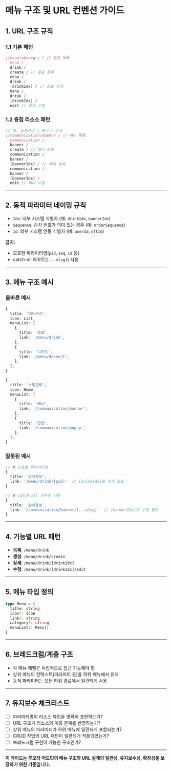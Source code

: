 # 메뉴 구조 및 URL 컨벤션 가이드

## 1. URL 구조 규칙

### 1.1 기본 패턴

```typescript
;/menu/abeeegrv / // 음료 목록
  menu /
  drink /
  create / // 음료 등록
  menu /
  drink /
  [drinkIdx] / // 음료 상세
  menu /
  drink /
  [drinkIdx] /
  edit // 음료 수정
```

### 1.2 중첩 리소스 패턴

```typescript
// 예: 소통관리 > 배너 > 상세
;/communication/abennr / // 배너 목록
  communication /
  banner /
  create / // 배너 등록
  communication /
  banner /
  [bannerIdx] / // 배너 상세
  communication /
  banner /
  [bannerIdx] /
  edit // 배너 수정
```

---

## 2. 동적 파라미터 네이밍 규칙

- `Idx`: 내부 시스템 식별자 (예: `drinkIdx`, `bannerIdx`)
- `Sequence`: 순차 번호가 의미 있는 경우 (예: `orderSequence`)
- `Id`: 외부 시스템 연동 식별자 (예: `userId`, `nftId`)

**금지:**

- 모호한 파라미터명(`pid`, `seq`, `id` 등)
- catch-all 라우트(`[...slug]`) 사용

---

## 3. 메뉴 구조 예시

### 올바른 예시

```typescript
{
  title: '메뉴관리',
  icon: List,
  menuList: [
    {
      title: '음료',
      link: '/menu/drink',
    },
    {
      title: '디저트',
      link: '/menu/dessert',
    },
  ],
}

{
  title: '소통관리',
  icon: Home,
  menuList: [
    {
      title: '배너',
      link: '/communication/banner',
    },
    {
      title: '팝업',
      link: '/communication/popup',
    },
  ],
}
```

### 잘못된 예시

```typescript
// ❌ 모호한 파라미터명
{
  title: '상세정보',
  link: '/menu/drink/[pid]'  // [drinkIdx]로 수정 필요
}

// ❌ catch-all 라우트 사용
{
  title: '상세정보',
  link: '/communication/banner/[...slug]'  // [bannerIdx]로 수정 필요
}
```

---

## 4. 기능별 URL 패턴

- **목록**: `/menu/drink`
- **생성**: `/menu/drink/create`
- **상세**: `/menu/drink/[drinkIdx]`
- **수정**: `/menu/drink/[drinkIdx]/edit`

---

## 5. 메뉴 타입 정의

```typescript
type Menu = {
  title: string
  icon?: Icon
  link?: string
  category?: string
  menuList?: Menu[]
}
```

---

## 6. 브레드크럼/계층 구조

- 각 메뉴 레벨은 독립적으로 접근 가능해야 함
- 상위 메뉴의 컨텍스트(파라미터 등)를 하위 메뉴에서 유지
- 동적 파라미터는 모든 하위 경로에서 일관되게 사용

---

## 7. 유지보수 체크리스트

- [ ] 파라미터명이 리소스 타입을 명확히 표현하는가?
- [ ] URL 구조가 리소스의 계층 관계를 반영하는가?
- [ ] 상위 메뉴의 파라미터가 하위 메뉴에 일관되게 포함되는가?
- [ ] CRUD 작업의 URL 패턴이 일관되게 적용되었는가?
- [ ] 브레드크럼 구현이 가능한 구조인가?

---

**이 가이드는 루오타 어드민의 메뉴 구조와 URL 설계의 일관성, 유지보수성, 확장성을 보장하기 위한 기준입니다.**
